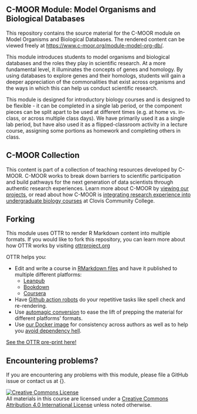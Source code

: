 ## C-MOOR Module: Model Organisms and Biological Databases

This repository contains the source material for the C-MOOR module on Model Organisms and Biological Databases.  The rendered content can be viewed freely at https://www.c-moor.org/module-model-org-db/.

This module introduces students to model organisms and biological databases and the roles they play in scientific research. At a more fundamental level, it illuminates the concepts of genes and homology. By using databases to explore genes and their homologs, students will gain a deeper appreciation of the commonalities that exist across organisms and the ways in which this can help us conduct scientific research.

This module is designed for introductory biology courses and is designed to be flexible - it can be completed in a single lab period, or the component pieces can be split apart to be used at different times (e.g. at home vs. in-class, or across multiple class days). We have primarily used it as a single lab period, but have also used it as a flipped-classroom activity in a lecture course, assigning some portions as homework and completing others in class.

## C-MOOR Collection

This content is part of a collection of teaching resources developed by C-MOOR.  C-MOOR works to break down barriers to scientific participation and build pathways for the next generation of data scientists through authentic research experiences.  Learn more about C-MOOR by [viewing our projects](https://github.com/c-moor), or read about how C-MOOR is [integrating research experience into undergraduate biology courses](https://www.cloviscollege.edu/alumni-and-community/c-moor/c-moor.html) at Clovis Community College.

## Forking

This module uses OTTR to render R Markdown content into multiple formats.  If you would like to fork this repository, you can learn more about how OTTR works by visiting [ottrproject.org](https://www.ottrproject.org/)
  
OTTR helps you:

- Edit and write a course in [RMarkdown files](https://rmarkdown.rstudio.com/) and have it published to multiple different platforms:
  - [Leanpub](https://leanpub.com/bookstore?type=course)
  - [Bookdown](https://bookdown.org/)
  - [Coursera](https://www.coursera.org/)
- Have [Github action robots](https://www.ottrproject.org/customize-robots.html) do your repetitive tasks like spell check and re-rendering.
- Use [automagic conversion](https://github.com/jhudsl/ottrpal) to ease the lift of prepping the material for different platforms' formats.
- Use [our Docker image](https://hub.docker.com/repository/docker/jhudsl/base_ottr) for consistency across authors as well as to help you [avoid dependency hell](https://en.wikipedia.org/wiki/Dependency_hell).

[See the OTTR pre-print here!](https://arxiv.org/abs/2203.07083)

## Encountering problems?

If you are encountering any problems with this module, please file a GitHub issue or contact us at {}.

<a rel="license" href="http://creativecommons.org/licenses/by/4.0/"><img alt="Creative Commons License" style="border-width:0" src="https://i.creativecommons.org/l/by/4.0/88x31.png" /></a><br />All materials in this course are licensed under a <a rel="license" href="http://creativecommons.org/licenses/by/4.0/">Creative Commons Attribution 4.0 International License</a> unless noted otherwise.
